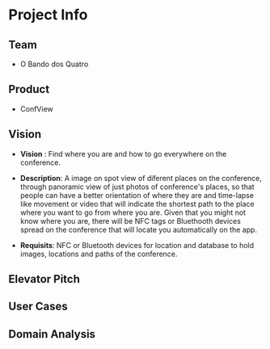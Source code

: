 
# Project Info
## Team
* O Bando dos Quatro
## Product
* ConfView
## Vision
* **Vision** : Find where you are and how to go everywhere on the conference.

* **Description**: A image on spot view of diferent places on the conference, through panoramic view of just photos of conference's places, so that people can have a better orientation of where they are and time-lapse like movement or video that will indicate the shortest path to the place where you want to go from where you are. Given that you might not know where you are, there will be NFC tags or Bluethooth devices spread on the conference that will locate you automatically on the app.

* **Requisits**: NFC or Bluetooth devices for location and database to hold images, locations and paths of the conference.
## Elevator Pitch
## User Cases
## Domain Analysis
